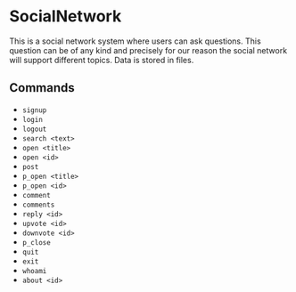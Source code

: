 # SocialNetwork

This is a social network system where users can ask questions. This question can be of any kind and precisely for our reason the social network will support different topics. Data is stored in files.

## Commands
- `signup` 
- `login` 
- `logout` 
- `search <text>` 
- `open <title>` 
- `open <id>` 
- `post`
- `p_open <title>` 
- `p_open <id>` 
- `comment` 
- `comments` 
- `reply <id>` 
- `upvote <id>` 
- `downvote <id>` 
- `p_close` 
- `quit` 
- `exit`
- `whoami` 
- `about <id>` 
